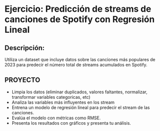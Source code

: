 # Ejercicio: Predicción de streams de canciones de Spotify con Regresión Lineal

## Descripción:

Utiliza un dataset que incluye datos sobre las canciones más populares de 2023 para predecir
el número total de streams acumulados en Spotify.

## PROYECTO

- Limpia los datos (eliminar duplicados, valores faltantes, normalizar, transformar variables
categoricas, etc)
- Analiza las variables más influyentes en los stream
- Entrena un modelo de regresión lineal para predecir el stream de las canciones.
- Evalúa el modelo con métricas como RMSE.
- Presenta los resultados con gráficos y presenta tu análisis.